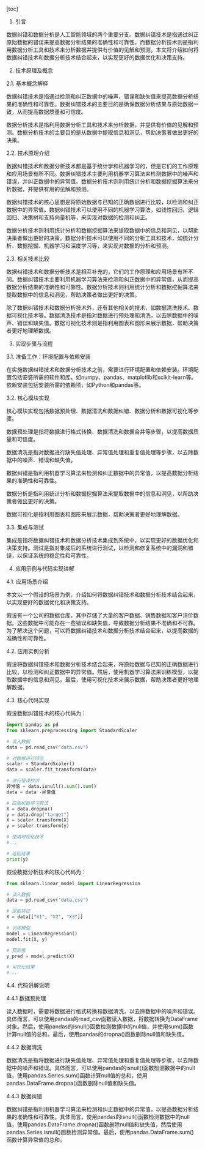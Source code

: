 
[toc]                    
                
                
1. 引言

数据纠错和数据分析是人工智能领域的两个重要分支。数据纠错技术是指通过纠正原始数据的错误来提高数据分析结果的准确性和可靠性，而数据分析技术则是指利用数据分析工具和技术来分析数据并提供有价值的见解和预测。本文将介绍如何将数据纠错技术和数据分析技术结合起来，以实现更好的数据优化和决策支持。

2. 技术原理及概念

2.1. 基本概念解释

数据纠错技术是指通过检测和纠正数据中的噪声、错误和缺失值来提高数据分析结果的准确性和可靠性。数据纠错技术的主要目的是确保数据分析结果与原始数据一致，从而提高数据质量和可信度。

数据分析技术是指利用数据分析工具和技术来分析数据，并提供有价值的见解和预测。数据分析技术的主要目的是从数据中提取信息和洞见，帮助决策者做出更好的决策。

2.2. 技术原理介绍

数据纠错技术和数据分析技术都是基于统计学和机器学习的，但是它们的工作原理和应用场景有所不同。数据纠错技术主要利用机器学习算法来检测数据中的噪声和错误，并纠正数据中的异常值。数据分析技术则利用统计分析和数据挖掘算法来分析数据，并提供有用的见解和预测。

数据纠错技术的核心思想是将原始数据与已知的正确数据进行比较，以检测和纠正数据中的异常值。数据纠错技术可以使用不同的机器学习算法，如线性回归、逻辑回归、决策树和支持向量机等，来实现对数据的检测和纠正。

数据分析技术则利用统计分析和数据挖掘算法来提取数据中的信息和洞见，以帮助决策者做出更好的决策。数据分析技术可以使用不同的分析工具和技术，如统计分析、数据挖掘、机器学习和深度学习等，来实现对数据的分析和预测。

2.3. 相关技术比较

数据纠错技术和数据分析技术是相互补充的，它们的工作原理和应用场景有所不同。数据纠错技术主要利用机器学习算法来检测和纠正数据中的异常值，从而提高数据分析结果的准确性和可靠性。数据分析技术则利用统计分析和数据挖掘算法来提取数据中的信息和洞见，帮助决策者做出更好的决策。

除了数据纠错技术和数据分析技术外，还有其他相关的技术，如数据清洗技术、数据可视化技术等。数据清洗技术是指对数据进行预处理和清洗，以去除数据中的噪声、错误和缺失值。数据可视化技术则是指利用图表和图形来展示数据，帮助决策者更好地理解数据。

3. 实现步骤与流程

3.1. 准备工作：环境配置与依赖安装

在实施数据纠错技术和数据分析技术之前，需要进行环境配置和依赖安装。环境配置包括安装所需的软件和库，如numpy、pandas、matplotlib和scikit-learn等。依赖安装包括安装所需的依赖项，如Python和pandas等。

3.2. 核心模块实现

核心模块实现包括数据预处理、数据清洗和数据纠错、数据分析和数据可视化等步骤。

数据预处理是指将数据进行格式转换、数据清洗和数据合并等步骤，以提高数据质量和可信度。

数据清洗是指对数据进行缺失值处理、异常值处理和重复值处理等步骤，以去除数据中的噪声、错误和缺失值。

数据纠错是指利用机器学习算法来检测和纠正数据中的异常值，以提高数据分析结果的准确性和可靠性。

数据分析是指利用统计分析和数据挖掘算法来提取数据中的信息和洞见，以帮助决策者做出更好的决策。

数据可视化是指利用图表和图形来展示数据，帮助决策者更好地理解数据。

3.3. 集成与测试

集成是指将数据纠错技术和数据分析技术集成到系统中，以实现更好的数据优化和决策支持。测试是指对集成后的系统进行测试，以检测和修复系统中的漏洞和错误，以保证系统的稳定性和可靠性。

4. 应用示例与代码实现讲解

4.1. 应用场景介绍

本文以一个假设的场景为例，介绍如何将数据纠错技术和数据分析技术结合起来，以实现更好的数据优化和决策支持。

假设有一个公司的数据仓库，其中存储了大量的客户数据、销售数据和客户评价数据。这些数据中可能存在一些错误和缺失值，导致数据分析结果不准确和不可靠。为了解决这个问题，可以将数据纠错技术和数据分析技术结合起来，以提高数据的准确性和可靠性。

4.2. 应用实例分析

假设将数据纠错技术和数据分析技术结合起来，将原始数据与已知的正确数据进行比较，以检测和纠正数据中的异常值。然后，使用机器学习算法来训练模型，以提取数据中的信息和洞见。最后，使用可视化技术来展示数据，帮助决策者更好地理解数据。

4.3. 核心代码实现

假设数据纠错技术的核心代码为：

```python
import pandas as pd
from sklearn.preprocessing import StandardScaler

# 读入数据
data = pd.read_csv("data.csv")

# 对数据进行清洗
scaler = StandardScaler()
data = scaler.fit_transform(data)

# 进行错误检测
异常值 = data.isnull().sum().sum()
data = data -异常值

# 应用机器学习算法
X = data.dropna()
y = data.drop("target")
X = scaler.transform(X)
y = scaler.transform(y)

# 使用可视化技术
#...

# 返回结果
print(y)
```

假设数据分析技术的核心代码为：

```python
from sklearn.linear_model import LinearRegression

# 读入数据
data = pd.read_csv("data.csv")

# 提取特征
X = data[["X1", "X2", "X3"]]

# 训练模型
model = LinearRegression()
model.fit(X, y)

# 预测值
y_pred = model.predict(X)

# 可视化结果
#...
```

4.4. 代码讲解说明

4.4.1 数据预处理

读入数据时，需要将数据进行格式转换和数据清洗，以去除数据中的噪声和错误。具体而言，可以使用pandas的read_csv函数读入数据，将数据转换为DataFrame对象。然后，使用pandas的isnull()函数检测数据中的null值，并使用sum()函数计算null值的总和。最后，使用pandas的dropna()函数删除null值和缺失值。

4.4.2 数据清洗

数据清洗是指将数据进行缺失值处理、异常值处理和重复值处理等步骤，以去除数据中的噪声和错误。具体而言，可以使用pandas的isnull()函数检测数据中的null值，使用pandas.Series.sum()函数计算null值的总和，使用pandas.DataFrame.dropna()函数删除null值和缺失值。

4.4.3 数据纠错

数据纠错是指利用机器学习算法来检测和纠正数据中的异常值，以提高数据分析结果的准确性和可靠性。具体而言，使用pandas的isnull()函数检测数据中的null值，使用pandas.DataFrame.dropna()函数删除null值和缺失值，然后使用pandas.Series.isnull()函数检测异常值。最后，使用pandas.DataFrame.sum()函数计算异常值的总和。

